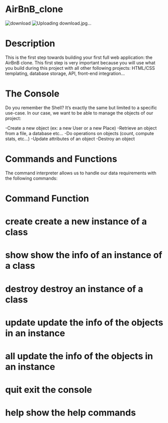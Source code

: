# AirBnB_clone

![download](https://user-images.githubusercontent.com/106969102/204155234-dc2ecaeb-17b4-4595-ae5b-286ad9f78199.png)
![Uploading download.jpg…]()

# Description

This is the first step towards building your first full web application: the AirBnB clone. This first step is very important because you will use what you build during this project with all other following projects: HTML/CSS templating, database storage, API, front-end integration…

# The Console

Do you remember the Shell? It’s exactly the same but limited to a specific use-case. In our case, we want to be able to manage the objects of our project:

-Create a new object (ex: a new User or a new Place)
-Retrieve an object from a file, a database etc…
-Do operations on objects (count, compute stats, etc…)
-Update attributes of an object
-Destroy an object

# Commands and Functions

The command interpreter allows us to handle our data requirements with the following commands:

# Command	    Function
# create	       create a new instance of a class
# show	         show the info of an instance of a class
# destroy	     destroy an instance of a class
# update	       update the info of the objects in an instance
# all	         update the info of the objects in an instance
# quit	         exit the console
# help       	 show the help commands
